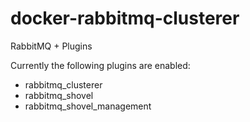 # docker-rabbitmq-clusterer

RabbitMQ + Plugins

Currently the following plugins are enabled:

- rabbitmq_clusterer
- rabbitmq_shovel
- rabbitmq_shovel_management

